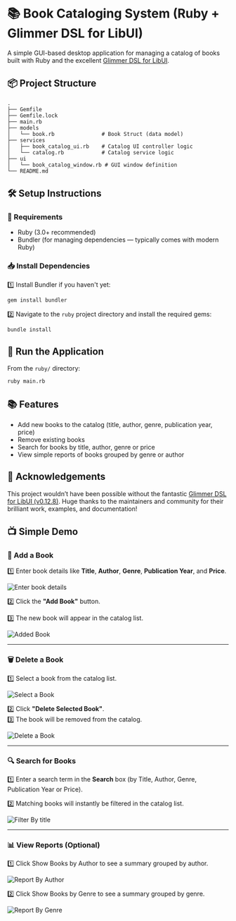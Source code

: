 # 📚 Book Cataloging System (Ruby + Glimmer DSL for LibUI)

A simple GUI-based desktop application for managing a catalog of books built with Ruby and the excellent [Glimmer DSL for LibUI](https://github.com/AndyObtiva/glimmer-dsl-libui).

## 📦 Project Structure

```text
.
├── Gemfile
├── Gemfile.lock
├── main.rb
├── models
│   └── book.rb               # Book Struct (data model)
├── services
│   ├── book_catalog_ui.rb    # Catalog UI controller logic
│   └── catalog.rb            # Catalog service logic
├── ui
│   └── book_catalog_window.rb # GUI window definition
└── README.md
```

## 🛠️ Setup Instructions

### 📌 Requirements

- Ruby (3.0+ recommended)
- Bundler (for managing dependencies — typically comes with modern Ruby)

### 📥 Install Dependencies

1️⃣ Install Bundler if you haven't yet:

```bash
gem install bundler
```

2️⃣ Navigate to the `ruby` project directory and install the required gems:

```bash
bundle install
```

## 🚀 Run the Application

From the `ruby/` directory:

```bash
ruby main.rb
```

## 📚 Features

- Add new books to the catalog (title, author, genre, publication year, price)
- Remove existing books
- Search for books by title, author, genre or price
- View simple reports of books grouped by genre or author

## 🎉 Acknowledgements

This project wouldn’t have been possible without the fantastic [Glimmer DSL for LibUI (v0.12.8)](https://github.com/AndyObtiva/glimmer-dsl-libui). Huge thanks to the maintainers and community for their brilliant work, examples, and documentation!

## 📺 Simple Demo

### 📖 Add a Book

1️⃣ Enter book details like **Title**, **Author**, **Genre**, **Publication Year**, and **Price**.

![Enter book details](./img/enter-book-details.png)

2️⃣ Click the **"Add Book"** button.

3️⃣ The new book will appear in the catalog list.

![Added Book](./img/book-added.png)

---

### 🗑️ Delete a Book

1️⃣ Select a book from the catalog list.

![Select a Book](./img/select-book.png)

2️⃣ Click **"Delete Selected Book"**.  
3️⃣ The book will be removed from the catalog.

![Delete a Book](./img/book-deleted.png)

---

### 🔍 Search for Books

1️⃣ Enter a search term in the **Search** box (by Title, Author, Genre, Publication Year or Price).

2️⃣ Matching books will instantly be filtered in the catalog list.

![Filter By title](./img/filter-by-title.png)

---

### 📊 View Reports (Optional)

1️⃣ Click Show Books by Author to see a summary grouped by author.

![Report By Author](./img/report-by-author.png)

2️⃣ Click Show Books by Genre to see a summary grouped by genre.

![Report By Genre](./img/report-by-genre.png)
